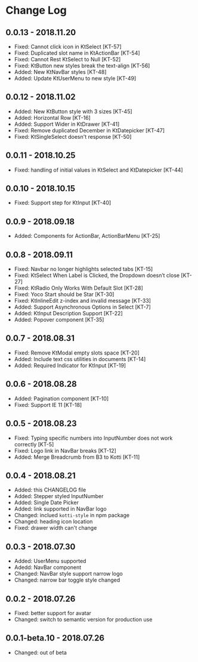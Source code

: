# Change Log

## 0.0.13 - 2018.11.20

- Fixed: Cannot click icon in KtSelect [KT-57]
- Fixed: Duplicated slot name in KtActionBar [KT-54]
- Fixed: Cannot Rest KtSelect to Null [KT-52]
- Fixed: KtButton new styles break the text-align [KT-56]
- Added: New KtNavBar styles [KT-48]
- Added: Update KtUserMenu to new style [KT-49]

## 0.0.12 - 2018.11.02

- Added: New KtButton style with 3 sizes [KT-45]
- Added: Horizontal Row [KT-16]
- Added: Support Wider in KtDrawer [KT-41]
- Fixed: Remove duplicated December in KtDatepicker [KT-47]
- Fixed: KtSingleSelect doesn't response [KT-50]

## 0.0.11 - 2018.10.25

- Fixed: handling of initial values in KtSelect and KtDatepicker [KT-44]

## 0.0.10 - 2018.10.15

- Fixed: Support step for KtInput [KT-40]

## 0.0.9 - 2018.09.18

- Added: Components for ActionBar, ActionBarMenu [KT-25]

## 0.0.8 - 2018.09.11

- Fixed: Navbar no longer highlights selected tabs [KT-15]
- Fixed: KtSelect When Label is Clicked, the Dropdown doesn’t close [KT-27]
- Fixed: KtRadio Only Works With Default Slot [KT-28]
- Fixed: Yoco Start should be Star [KT-30]
- Fixed: KtInlineEdit z-index and invalid message [KT-33]
- Added: Support Asynchronous Options in Select [KT-7]
- Added: KtInput Description Support [KT-22]
- Added: Popover component [KT-35]

## 0.0.7 - 2018.08.31

- Fixed: Remove KtModal empty slots space [KT-20]
- Added: Include text css utilities in documents [KT-14]
- Added: Required Indicator for KtInput [KT-19]

## 0.0.6 - 2018.08.28

- Added: Pagination component [KT-10]
- Fixed: Support IE 11 [KT-18]

## 0.0.5 - 2018.08.23

- Fixed: Typing specific numbers into InputNumber does not work correctly [KT-5]
- Fixed: Logo link in NavBar breaks [KT-12]
- Added: Merge Breadcrumb from B3 to Kotti [KT-11]

## 0.0.4 - 2018.08.21

- Added: this CHANGELOG file
- Added: Stepper styled InputNumber
- Added: Single Date Picker
- Added: link supported in NavBar logo
- Changed: inclued `kotti-style` in npm package
- Changed: heading icon location
- Fixed: drawer width can't change

## 0.0.3 - 2018.07.30

- Added: UserMenu supported
- Adedd: NavBar component
- Changed: NavBar style support narrow logo
- Changed: narrow bar toggle style changed

## 0.0.2 - 2018.07.26

- Fixed: better support for avatar
- Changed: switch to semantic version for production use

## 0.0.1-beta.10 - 2018.07.26

- Changed: out of beta
